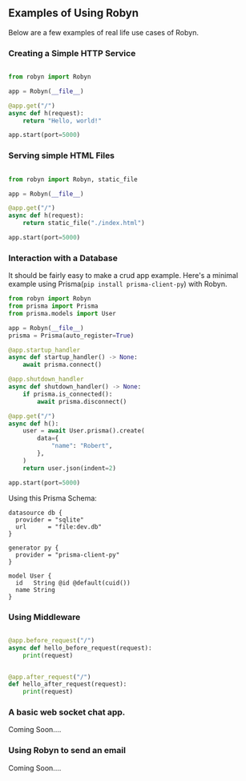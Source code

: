## Examples of Using Robyn

Below are a few examples of real life use cases of Robyn.

### Creating a Simple HTTP Service
```python

from robyn import Robyn

app = Robyn(__file__)

@app.get("/")
async def h(request):
    return "Hello, world!"

app.start(port=5000)

```

### Serving simple HTML Files
```python

from robyn import Robyn, static_file

app = Robyn(__file__)

@app.get("/")
async def h(request):
    return static_file("./index.html")

app.start(port=5000)

```


### Interaction with a Database

It should be fairly easy to make a crud app example. Here's a minimal example using Prisma(`pip install prisma-client-py`) with Robyn.

```python
from robyn import Robyn
from prisma import Prisma
from prisma.models import User

app = Robyn(__file__)
prisma = Prisma(auto_register=True)

@app.startup_handler
async def startup_handler() -> None:
    await prisma.connect()

@app.shutdown_handler
async def shutdown_handler() -> None:
    if prisma.is_connected():
        await prisma.disconnect()

@app.get("/")
async def h():
    user = await User.prisma().create(
        data={
            "name": "Robert",
        },
    )
    return user.json(indent=2)

app.start(port=5000)
```

Using this Prisma Schema:

```prisma
datasource db {
  provider = "sqlite"
  url      = "file:dev.db"
}

generator py {
  provider = "prisma-client-py"
}

model User {
  id   String @id @default(cuid())
  name String
}
```

### Using Middleware
```python

@app.before_request("/")
async def hello_before_request(request):
    print(request)


@app.after_request("/")
def hello_after_request(request):
    print(request)

```

### A basic web socket chat app.
Coming Soon....

### Using Robyn to send an email
Coming Soon....
